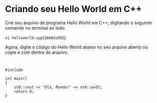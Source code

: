 # Criando seu Hello World em C++

Crie seu arquivo de programa Hello World em C++, digitando o seguinte comando no terminal ao lado:

`vi helloworld.cpp`{{execute}}


Agora, digite o código do Hello World abaixo no seu arquivo aberto ou copie e cole dentro do arquivo. 


<pre><code class="language-c">

#include <iostream>

int main()
{
    std::cout << "Olá, Mundo!" << std::endl;
    return 0;
}
</code></pre>
